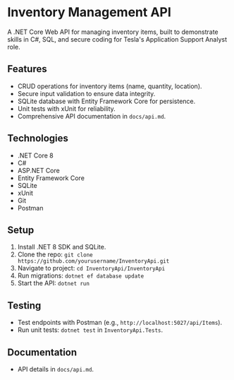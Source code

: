 # Inventory Management API

A .NET Core Web API for managing inventory items, built to demonstrate skills in C#, SQL, and secure coding for Tesla's Application Support Analyst role.

## Features
- CRUD operations for inventory items (name, quantity, location).
- Secure input validation to ensure data integrity.
- SQLite database with Entity Framework Core for persistence.
- Unit tests with xUnit for reliability.
- Comprehensive API documentation in `docs/api.md`.

## Technologies
- .NET Core 8
- C#
- ASP.NET Core
- Entity Framework Core
- SQLite
- xUnit
- Git
- Postman

## Setup
1. Install .NET 8 SDK and SQLite.
2. Clone the repo: `git clone https://github.com/yourusername/InventoryApi.git`
3. Navigate to project: `cd InventoryApi/InventoryApi`
4. Run migrations: `dotnet ef database update`
5. Start the API: `dotnet run`

## Testing
- Test endpoints with Postman (e.g., `http://localhost:5027/api/Items`).
- Run unit tests: `dotnet test` in `InventoryApi.Tests`.

## Documentation
- API details in `docs/api.md`.
